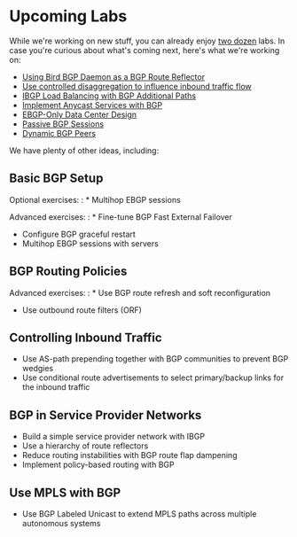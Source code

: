 # Upcoming Labs

While we're working on new stuff, you can already enjoy [two dozen](index.md) labs. In case you're curious about what's coming next, here's what we're working on:

* [Using Bird BGP Daemon as a BGP Route Reflector](challenge/01-bird-rr.md)
* [Use controlled disaggregation to influence inbound traffic flow](policy/b-disaggregate.md)
* [IBGP Load Balancing with BGP Additional Paths](lb/4-ibgp-add-path.md)
* [Implement Anycast Services with BGP](challenge/02-anycast.md) 
* [EBGP-Only Data Center Design](challenge/05-ebgp-dc.md)
* [Passive BGP Sessions](session/8-passive.md)
* [Dynamic BGP Peers](session/9-dynamic.md)

We have plenty of other ideas, including:

## Basic BGP Setup

Optional exercises:
: * Multihop EBGP sessions

Advanced exercises:
: * Fine-tune BGP Fast External Failover
  * Configure BGP graceful restart
  * Multihop EBGP sessions with servers

## BGP Routing Policies

Advanced exercises:
: * Use BGP route refresh and soft reconfiguration
  * Use outbound route filters (ORF)

## Controlling Inbound Traffic

* Use AS-path prepending together with BGP communities to prevent BGP wedgies
* Use conditional route advertisements to select primary/backup links for the inbound traffic

## BGP in Service Provider Networks

* Build a simple service provider network with IBGP
* Use a hierarchy of route reflectors
* Reduce routing instabilities with BGP route flap dampening
* Implement policy-based routing with BGP

## Use MPLS with BGP 

* Use BGP Labeled Unicast to extend MPLS paths across multiple autonomous systems
